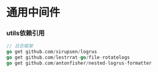 # 通用中间件

### utils依赖引用
```go
// 日志框架
go get github.com/sirupsen/logrus
go get github.com/lestrrat-go/file-rotatelogs
go get github.com/antonfisher/nested-logrus-formatter

```


